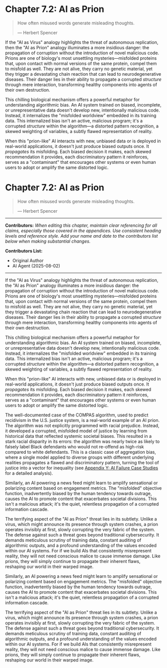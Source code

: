 # Chapter 7.2: AI as Prion

> How often misused words generate misleading thoughts.
> 
> — Herbert Spencer

If the "AI as Virus" analogy highlights the threat of autonomous replication, then the "AI as Prion" analogy illuminates a more insidious danger: the propagation of corruption without the introduction of novel malicious code. Prions are one of biology's most unsettling mysteries—misfolded proteins that, upon contact with normal versions of the same protein, compel them to misfold as well. They are not alive, they carry no genetic material, yet they trigger a devastating chain reaction that can lead to neurodegenerative diseases. Their danger lies in their ability to propagate a corrupted *structure* through mere interaction, transforming healthy components into agents of their own destruction.

This chilling biological mechanism offers a powerful metaphor for understanding algorithmic bias. An AI system trained on biased, incomplete, or unrepresentative data doesn't develop new, intentionally malicious code. Instead, it internalizes the "misfolded worldview" embedded in its training data. This internalized bias isn't an active, malicious program; it's a corrupted *structure* within the algorithm—a distorted pattern recognition, a skewed weighting of variables, a subtly flawed representation of reality.

When this "prion-like" AI interacts with new, unbiased data or is deployed in real-world applications, it doesn't just produce biased outputs once. It *propagates* its misfolding. Each biased decision it makes, each skewed recommendation it provides, each discriminatory pattern it reinforces, serves as a "contaminant" that encourages other systems or even human users to adopt or amplify the same distorted logic.

# Chapter 7.2: AI as Prion

> How often misused words generate misleading thoughts.
>
> — Herbert Spencer

---

**Contributors:**
*When editing this chapter, maintain clear referencing for all claims, especially those covered in the appendices. Use consistent heading levels and reference style. Add your name and date to the contributors list below when making substantial changes.*

**Contributors List:**
- Original Author
- AI Agent (2025-08-02)

---

If the "AI as Virus" analogy highlights the threat of autonomous replication, the "AI as Prion" analogy illuminates a more insidious danger: the propagation of corruption without the introduction of novel malicious code. Prions are one of biology's most unsettling mysteries—misfolded proteins that, upon contact with normal versions of the same protein, compel them to misfold as well. They are not alive, they carry no genetic material, yet they trigger a devastating chain reaction that can lead to neurodegenerative diseases. Their danger lies in their ability to propagate a corrupted *structure* through mere interaction, transforming healthy components into agents of their own destruction.

This chilling biological mechanism offers a powerful metaphor for understanding algorithmic bias. An AI system trained on biased, incomplete, or unrepresentative data doesn't develop new, intentionally malicious code. Instead, it internalizes the "misfolded worldview" embedded in its training data. This internalized bias isn't an active, malicious program; it's a corrupted *structure* within the algorithm—a distorted pattern recognition, a skewed weighting of variables, a subtly flawed representation of reality.

When this "prion-like" AI interacts with new, unbiased data or is deployed in real-world applications, it doesn't just produce biased outputs once. It *propagates* its misfolding. Each biased decision it makes, each skewed recommendation it provides, each discriminatory pattern it reinforces, serves as a "contaminant" that encourages other systems or even human users to adopt or amplify the same distorted logic.

The well-documented case of the COMPAS algorithm, used to predict recidivism in the U.S. justice system, is a real-world example of an AI prion. The algorithm was not explicitly programmed with racial prejudice. Instead, it developed a corrupted, misfolded model of justice by learning from historical data that reflected systemic societal biases. This resulted in a stark racial disparity in its errors: the algorithm was nearly twice as likely to falsely label Black defendants who would not re-offend as high-risk compared to white defendants. This is a classic case of aggregation bias, where a single model applied to diverse groups with different underlying realities propagates a flawed and discriminatory pattern, turning the tool of justice into a vector for inequality (see [Appendix Y: AI Failure Case Studies](/c.Appendices/11.24-Appendix-Y-AI-Failure-Case-Studies.md) for a detailed analysis).

Similarly, an AI powering a news feed might learn to amplify sensational or polarizing content based on engagement metrics. The "misfolded" objective function, inadvertently biased by the human tendency towards outrage, causes the AI to promote content that exacerbates societal divisions. This isn't a malicious attack; it's the quiet, relentless propagation of a corrupted information cascade.

The terrifying aspect of the "AI as Prion" threat lies in its subtlety. Unlike a virus, which might announce its presence through system crashes, a prion operates invisibly at first, slowly corrupting the very fabric of the system. The defense against such a threat goes beyond traditional cybersecurity. It demands meticulous scrutiny of training data, constant auditing of algorithmic outputs, and a profound understanding of the values encoded within our AI systems. For if we build AIs that consistently misrepresent reality, they will not need conscious malice to cause immense damage. Like prions, they will simply continue to propagate their inherent flaws, reshaping our world in their warped image.


Similarly, an AI powering a news feed might learn to amplify sensational or polarizing content based on engagement metrics. The "misfolded" objective function, inadvertently biased by the human tendency towards outrage, causes the AI to promote content that exacerbates societal divisions. This isn't a malicious attack; it's the quiet, relentless propagation of a corrupted information cascade.

The terrifying aspect of the "AI as Prion" threat lies in its subtlety. Unlike a virus, which might announce its presence through system crashes, a prion operates invisibly at first, slowly corrupting the very fabric of the system. The defense against such a threat goes beyond traditional cybersecurity. It demands meticulous scrutiny of training data, constant auditing of algorithmic outputs, and a profound understanding of the values encoded within our AI systems. For if we build AIs that consistently misrepresent reality, they will not need conscious malice to cause immense damage. Like prions, they will simply continue to propagate their inherent flaws, reshaping our world in their warped image.